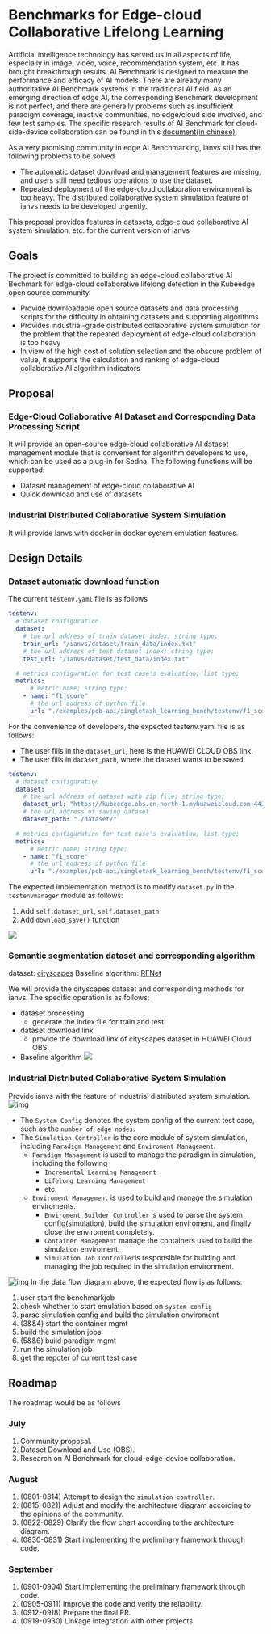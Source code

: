 # Benchmarks for Edge-cloud Collaborative Lifelong Learning

Artificial intelligence technology has served us in all aspects of life, especially in image, video, voice, recommendation system, etc. It has brought breakthrough results. AI Benchmark is designed to measure the performance and efficacy of AI models. There are already many authoritative AI Benchmark systems in the traditional AI field. As an emerging direction of edge AI, the corresponding Benchmark development is not perfect, and there are generally problems such as insufficient paradigm coverage, inactive communities, no edge/cloud side involved, and few test samples.
The specific research results of AI Benchmark for cloud-side-device collaboration can be found in this [document(in chinese)](https://github.com/iszhyang/AI-Benchmark-for-Cloud-Edge-Device).

As a very promising community in edge AI Benchmarking, ianvs still has the following problems to be solved

- The automatic dataset download and management features are missing, and users still need tedious operations to use the dataset.
- Repeated deployment of the edge-cloud collaboration environment is too heavy. The distributed collaborative system simulation feature of ianvs needs to be developed urgently.

This proposal provides features in datasets, edge-cloud collaborative AI system simulation, etc. for the current version of Ianvs

## Goals

The project is committed to building an edge-cloud collaborative AI Bechmark for edge-cloud collaborative lifelong detection in the Kubeedge open source community.

- Provide downloadable open source datasets and data processing scripts for the difficulty in obtaining datasets and supporting algorithms
- Provides industrial-grade distributed collaborative system simulation for the problem that the repeated deployment of edge-cloud collaboration is too heavy
- In view of the high cost of solution selection and the obscure problem of value, it supports the calculation and ranking of edge-cloud collaborative AI algorithm indicators

## Proposal

### Edge-Cloud Collaborative AI Dataset and Corresponding Data Processing Script

It will provide an open-source edge-cloud collaborative AI dataset management module that is convenient for algorithm developers to use, which can be used as a plug-in for Sedna. The following functions will be supported:

- Dataset management of edge-cloud collaborative AI
- Quick download and use of datasets

### Industrial Distributed Collaborative System Simulation

It will provide Ianvs with docker in docker system emulation features.

## Design Details

### Dataset automatic download function

The current `testenv.yaml` file is as follows

```yaml
testenv:
  # dataset configuration
  dataset:
    # the url address of train dataset index; string type;
    train_url: "/ianvs/dataset/train_data/index.txt"
    # the url address of test dataset index; string type;
    test_url: "/ianvs/dataset/test_data/index.txt"

  # metrics configuration for test case's evaluation; list type;
  metrics:
      # metric name; string type;
    - name: "f1_score"
      # the url address of python file
      url: "./examples/pcb-aoi/singletask_learning_bench/testenv/f1_score.py"
```

For the convenience of developers, the expected testenv.yaml file is as follows:

- The user fills in the `dataset_url`, here is the HUAWEI CLOUD OBS link.
- The user fills in `dataset_path`, where the dataset wants to be saved.

```yaml
testenv:
  # dataset configuration
  dataset:
    # the url address of dataset with zip file; string type;
    dataset_url: "https://kubeedge.obs.cn-north-1.myhuaweicloud.com:443/ianvs/pcb-aoi/dataset.zip"
    # the url address of saving dataset
    dataset_path: "./dataset/"

  # metrics configuration for test case's evaluation; list type;
  metrics:
      # metric name; string type;
    - name: "f1_score"
      # the url address of python file
      url: "./examples/pcb-aoi/singletask_learning_bench/testenv/f1_score.py"
```

The expected implementation method is to modify `dataset.py` in the `testenvmanager` module as follows:

1. Add `self.dataset_url`, `self.dataset_path`
2. Add `download_save()` function

![](https://github.com/iszhyang/images/blob/main/ianvs/dataset-download.png?raw=true)

### Semantic segmentation dataset and corresponding algorithm

dataset: [cityscapes](https://www.cityscapes-dataset.com)
Baseline algorithm: [RFNet](https://github.com/AHupuJR/RFNet)

We will provide the cityscapes dataset and corresponding methods for ianvs. The specific operation is as follows:

- dataset processing
  - generate the index file for train and test
- dataset download link
  - provide the download link of cityscapes dataset in HUAWEI Cloud OBS.
- Baseline algorithm
  ![](https://github.com/iszhyang/images/blob/main/ianvs/rfnet.png?raw=true)

### Industrial Distributed Collaborative System Simulation

Provide ianvs with the feature of industrial distributed system simulation.
![img](https://github.com/iszhyang/images/blob/main/ianvs/simulation.jpg?raw=true)

- The `System Config` denotes the system config of the current test case, such as the `number of edge nodes`.
- The `Simulation Controller` is the core module of system simulation, including `Paradigm Management` and `Enviroment Management`.
  - `Paradigm Management` is used to manage the paradigm in simulation, including the following
    - `Incremental Learning Management`
    - `Lifelong Learning Management`
    - etc.
  - `Enviroment Management` is used to build and manage the simulation enviroments.
    - `Enviroment Builder Controller` is used to parse the system config(simulation), build the simulation enviroment, and finally close the enviroment completely.
    - `Container Management` manage the containers used to build the simulation enviroment.
    - `Simulation Job Controller`is responsible for building and managing the job required in the simulation environment.

![img](https://github.com/iszhyang/images/blob/main/ianvs/simulation-dataflow.jpg?raw=true)
In the data flow diagram above, the expected flow is as follows:
1. user start the benchmarkjob
2. check whether to start emulation based on `system config`
3. parse simulation config and build the simulation enviroment
4. (3&&4) start the container mgmt
5. build the simulation jobs
6. (5&&6) build paradigm mgmt
7. run the simulation job
8. get the repoter of current test case

## Roadmap

The roadmap would be as follows

### July

1. Community proposal.
2. Dataset Download and Use (OBS).
3. Research on AI Benchmark for cloud-edge-device collaboration.

### August

1. (0801-0814) Attempt to design the `simulation controller`.
2. (0815-0821) Adjust and modify the architecture diagram according to the opinions of the community.
3. (0822-0829) Clarify the flow chart according to the architecture diagram.
4. (0830-0831) Start implementing the preliminary framework through code.

### September

1. (0901-0904) Start implementing the preliminary framework through code.
2. (0905-0911) Improve the code and verify the reliability.
3. (0912-0918) Prepare the final PR.
2. (0919-0930) Linkage integration with other projects
